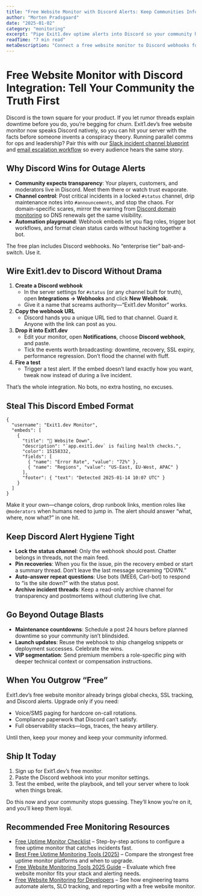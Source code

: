 ```yaml
---
title: "Free Website Monitor with Discord Alerts: Keep Communities Informed"
author: "Morten Pradsgaard"
date: "2025-01-02"
category: "monitoring"
excerpt: "Pipe Exit1.dev uptime alerts into Discord so your community hears the truth first."
readTime: "7 min read"
metaDescription: "Connect a free website monitor to Discord webhooks for blunt, real-time outage alerts, disciplined channels, and proactive community updates."
---
```


# Free Website Monitor with Discord Integration: Tell Your Community the Truth First

Discord is the town square for your product. If you let rumor threads explain downtime before you do, you’re begging for churn. Exit1.dev’s free website monitor now speaks Discord natively, so you can hit your server with the facts before someone invents a conspiracy theory. Running parallel comms for ops and leadership? Pair this with our [Slack incident channel blueprint](/blog/free-uptime-monitor-slack-integration) and [email escalation workflow](/blog/free-uptime-monitor-email-alerts) so every audience hears the same story.

## Why Discord Wins for Outage Alerts

- **Community expects transparency**: Your players, customers, and moderators live in Discord. Meet them there or watch trust evaporate.
- **Channel control**: Post critical incidents in a locked `#status` channel, drip maintenance notes into `#announcements`, and stop the chaos. For domain-specific scares, mirror the warning from [Discord domain monitoring](/blog/free-domain-monitoring-discord-alerts) so DNS renewals get the same visibility.
- **Automation playground**: Webhook embeds let you flag roles, trigger bot workflows, and format clean status cards without hacking together a bot.

The free plan includes Discord webhooks. No “enterprise tier” bait-and-switch. Use it.

## Wire Exit1.dev to Discord Without Drama

1. **Create a Discord webhook**
   - In the server settings for `#status` (or any channel built for truth), open **Integrations → Webhooks** and click **New Webhook**.
   - Give it a name that screams authority—“Exit1.dev Monitor” works.
2. **Copy the webhook URL**
   - Discord hands you a unique URL tied to that channel. Guard it. Anyone with the link can post as you.
3. **Drop it into Exit1.dev**
   - Edit your monitor, open **Notifications**, choose **Discord webhook**, and paste.
   - Tick the events worth broadcasting: downtime, recovery, SSL expiry, performance regression. Don’t flood the channel with fluff.
4. **Fire a test**
   - Trigger a test alert. If the embed doesn’t land exactly how you want, tweak now instead of during a live incident.

That’s the whole integration. No bots, no extra hosting, no excuses.

## Steal This Discord Embed Format

```
{
  "username": "Exit1.dev Monitor",
  "embeds": [
    {
      "title": "🚨 Website Down",
      "description": "`app.exit1.dev` is failing health checks.",
      "color": 15158332,
      "fields": [
        { "name": "Error Rate", "value": "72%" },
        { "name": "Regions", "value": "US-East, EU-West, APAC" }
      ],
      "footer": { "text": "Detected 2025-01-14 10:07 UTC" }
    }
  ]
}
```

Make it your own—change colors, drop runbook links, mention roles like `@moderators` when humans need to jump in. The alert should answer “what, where, now what?” in one hit.

## Keep Discord Alert Hygiene Tight

- **Lock the status channel**: Only the webhook should post. Chatter belongs in threads, not the main feed.
- **Pin recoveries**: When you fix the issue, pin the recovery embed or start a summary thread. Don’t leave the last message screaming “DOWN.”
- **Auto-answer repeat questions**: Use bots (MEE6, Carl-bot) to respond to “is the site down?” with the status post.
- **Archive incident threads**: Keep a read-only archive channel for transparency and postmortems without cluttering live chat.

## Go Beyond Outage Blasts

- **Maintenance countdowns**: Schedule a post 24 hours before planned downtime so your community isn’t blindsided.
- **Launch updates**: Reuse the webhook to ship changelog snippets or deployment successes. Celebrate the wins.
- **VIP segmentation**: Send premium members a role-specific ping with deeper technical context or compensation instructions.

## When You Outgrow “Free”

Exit1.dev’s free website monitor already brings global checks, SSL tracking, and Discord alerts. Upgrade only if you need:

- Voice/SMS paging for hardcore on-call rotations.
- Compliance paperwork that Discord can’t satisfy.
- Full observability stacks—logs, traces, the heavy artillery.

Until then, keep your money and keep your community informed.

## Ship It Today

1. Sign up for Exit1.dev’s free monitor.
2. Paste the Discord webhook into your monitor settings.
3. Test the embed, write the playbook, and tell your server where to look when things break.

Do this now and your community stops guessing. They’ll know you’re on it, and you’ll keep them loyal.


## Recommended Free Monitoring Resources

- [Free Uptime Monitor Checklist](/blog/free-uptime-monitor-checklist) – Step-by-step actions to configure a free uptime monitor that catches incidents fast.
- [Best Free Uptime Monitoring Tools (2025)](/blog/best-free-uptime-monitoring-tools) – Compare the strongest free uptime monitor platforms and when to upgrade.
- [Free Website Monitoring Tools 2025 Guide](/blog/free-website-monitoring-tools-2025) – Evaluate which free website monitor fits your stack and alerting needs.
- [Free Website Monitoring for Developers](/blog/free-website-monitoring-for-developers) – See how engineering teams automate alerts, SLO tracking, and reporting with a free website monitor.

